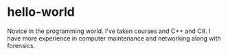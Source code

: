 # hello-world
Novice in the programming world. I've taken courses and C++ and C#. 
I have more experience in computer maintenance and networking along with forensics. 
